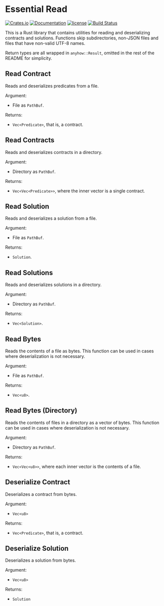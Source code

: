 # Essential Read
[![Crates.io][crates-badge]][crates-url]
[![Documentation][docs-badge]][docs-url]
[![license][apache-badge]][apache-url]
[![Build Status][actions-badge]][actions-url]

[crates-badge]: https://img.shields.io/crates/v/essential-read.svg
[crates-url]: https://crates.io/crates/essential-read
[docs-badge]: https://docs.rs/essential-read/badge.svg
[docs-url]: https://docs.rs/essential-read
[apache-badge]: https://img.shields.io/badge/license-APACHE-blue.svg
[apache-url]: LICENSE
[actions-badge]: https://github.com/essential-contributions/essential-integration/workflows/ci/badge.svg
[actions-url]:https://github.com/essential-contributions/essential-integration/actions

This is a Rust library that contains utilities for reading and deserializing contracts and solutions.
Functions skip subdirectories, non-JSON files and files that have non-valid UTF-8 names.

Return types are all wrapped in `anyhow::Result`, omitted in the rest of the README for simplicity.

## Read Contract

Reads and deserializes predicates from a file.

Argument:

-   File as `PathBuf`.

Returns:

-   `Vec<Predicate>`, that is, a contract.

## Read Contracts

Reads and deserializes contracts in a directory.

Argument:

-   Directory as `PathBuf`.

Returns:

-   `Vec<Vec<Predicate>>`, where the inner vector is a single contract.

## Read Solution

Reads and deserializes a solution from a file.

Argument:

-   File as `PathBuf`.

Returns:

-   `Solution`.

## Read Solutions

Reads and deserializes solutions in a directory.

Argument:

-   Directory as `PathBuf`.

Returns:

-   `Vec<Solution>`.

## Read Bytes

Reads the contents of a file as bytes.
This function can be used in cases where deserialization is not necessary.

Argument:

-   File as `PathBuf`.

Returns:

-   `Vec<u8>`.

## Read Bytes (Directory)

Reads the contents of files in a directory as a vector of bytes.
This function can be used in cases where deserialization is not necessary.

Argument:

-   Directory as `PathBuf`.

Returns:

-   `Vec<Vec<u8>>`, where each inner vector is the contents of a file.

## Deserialize Contract

Deserializes a contract from bytes.

Argument:

-   `Vec<u8>`

Returns:

-   `Vec<Predicate>`, that is, a contract.

## Deserialize Solution

Deserializes a solution from bytes.

Argument:

-   `Vec<u8>`

Returns:

-   `Solution`
